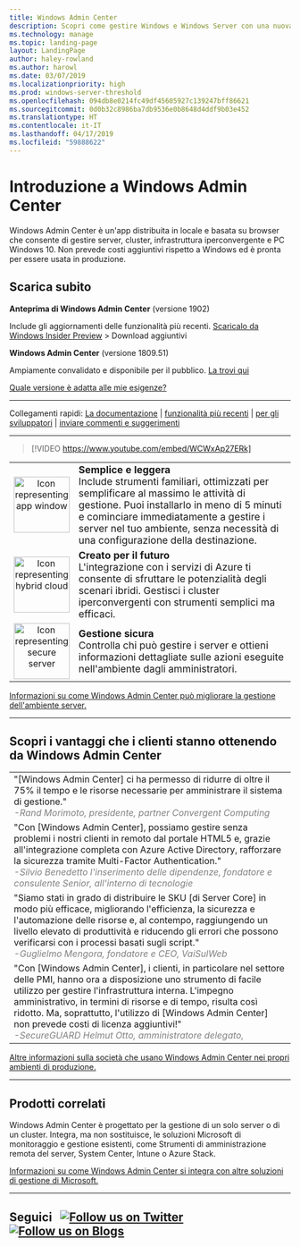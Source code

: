 ```yaml
---
title: Windows Admin Center
description: Scopri come gestire Windows e Windows Server con una nuova app basata su browser, Windows Admin Center (in precedenza Project Honolulu)
ms.technology: manage
ms.topic: landing-page
layout: LandingPage
author: haley-rowland
ms.author: harowl
ms.date: 03/07/2019
ms.localizationpriority: high
ms.prod: windows-server-threshold
ms.openlocfilehash: 094db8e0214fc49df45605927c139247bff86621
ms.sourcegitcommit: 0d0b32c8986ba7db9536e0b8648d4ddf9b03e452
ms.translationtype: HT
ms.contentlocale: it-IT
ms.lasthandoff: 04/17/2019
ms.locfileid: "59888622"
---
```

# <a name="hello-windows-admin-center"></a>Introduzione a Windows Admin Center

Windows Admin Center è un'app distribuita in locale e basata su browser che consente di gestire server, cluster, infrastruttura iperconvergente e PC Windows 10. Non prevede costi aggiuntivi rispetto a Windows ed è pronta per essere usata in produzione.

## <a name="download-now"></a>Scarica subito

**Anteprima di Windows Admin Center** (versione 1902)

Include gli aggiornamenti delle funzionalità più recenti. [Scaricalo da Windows Insider Preview](https://www.microsoft.com/en-us/software-download/windowsinsiderpreviewserver) > Download aggiuntivi

**Windows Admin Center** (versione 1809.51)

Ampiamente convalidato e disponibile per il pubblico.
[La trovi qui](https://aka.ms/WACDownload)

[Quale versione è adatta alle mie esigenze?](faq.md#what-is-windows-admin-center-preview-which-version-is-right-for-me)

********************

Collegamenti rapidi: [La documentazione](../overview.md) | [funzionalità più recenti](../overview.md#release-history) | [per gli sviluppatori](../extend/extensibility-overview.md) | [inviare commenti e suggerimenti](https://aka.ms/WACFeedback)

********************

>[!VIDEO https://www.youtube.com/embed/WCWxAp27ERk]


|   |   |
|:-:|:--|
| <img src="../media/simple-icon.png" width="100" alt="Icon representing app window">  | <font style="font-size:110%"><b> Semplice e leggera</b> <br/> Include strumenti familiari, ottimizzati per semplificare al massimo le attività di gestione. Puoi installarlo in meno di 5 minuti e cominciare immediatamente a gestire i server nel tuo ambiente, senza necessità di una configurazione della destinazione. </font> |
| <img src="../media/future-icon.png" width="100" alt="Icon representing hybrid cloud">  | <font style="font-size:110%"><b>Creato per il futuro</b> <br/> L'integrazione con i servizi di Azure ti consente di sfruttare le potenzialità degli scenari ibridi. Gestisci i cluster iperconvergenti con strumenti semplici ma efficaci. </font>  |
| <img src="../media/secure-icon.png" width="100" alt="Icon representing secure server">  | <font style="font-size:110%"><b>Gestione sicura</b> <br/> Controlla chi può gestire i server e ottieni informazioni dettagliate sulle azioni eseguite nell'ambiente dagli amministratori. </font>  |

[Informazioni su come Windows Admin Center può migliorare la gestione dell'ambiente server.](../overview.md)

********************

## <a name="see-how-customers-are-benefitting-from-windows-admin-center"></a>Scopri i vantaggi che i clienti stanno ottenendo da Windows Admin Center

|  |
|--|
| "[Windows Admin Center] ci ha permesso di ridurre di oltre il 75% il tempo e le risorse necessarie per amministrare il sistema di gestione." <br/> <font color="grey">*-Rand Morimoto, presidente, partner Convergent Computing* </font>|
| "Con [Windows Admin Center], possiamo gestire senza problemi i nostri clienti in remoto dal portale HTML5 e, grazie all'integrazione completa con Azure Active Directory, rafforzare la sicurezza tramite Multi-Factor Authentication."<br/> <font color="grey"> *-Silvio Benedetto l'inserimento delle dipendenze, fondatore e consulente Senior, all'interno di tecnologie* </font>|
| "Siamo stati in grado di distribuire le SKU [di Server Core] in modo più efficace, migliorando l'efficienza, la sicurezza e l'automazione delle risorse e, al contempo, raggiungendo un livello elevato di produttività e riducendo gli errori che possono verificarsi con i processi basati sugli script." <br/> <font color="grey">*-Guglielmo Mengora, fondatore e CEO, VaiSulWeb* </font>|
| "Con [Windows Admin Center], i clienti, in particolare nel settore delle PMI, hanno ora a disposizione uno strumento di facile utilizzo per gestire l'infrastruttura interna. L'impegno amministrativo, in termini di risorse e di tempo, risulta così ridotto. Ma, soprattutto, l'utilizzo di [Windows Admin Center] non prevede costi di licenza aggiuntivi!" <br/><font color="grey"> *-SecureGUARD Helmut Otto, amministratore delegato,* </font>|

[Altre informazioni sulla società che usano Windows Admin Center nei propri ambienti di produzione.](case-studies.md)

********************

## <a name="related-products"></a>Prodotti correlati

Windows Admin Center è progettato per la gestione di un solo server o di un cluster. Integra, ma non sostituisce, le soluzioni Microsoft di monitoraggio e gestione esistenti, come Strumenti di amministrazione remota del server, System Center, Intune o Azure Stack. 

[Informazioni su come Windows Admin Center si integra con altre soluzioni di gestione di Microsoft.](related-management.md)

********************

## Seguici &nbsp; <a target="_blank" class="mscom-link twitter-follow-link" title="Seguici su Twitter" aria-label="Follow us on Twitter" data-info="Twitter" href="https://twitter.com/servermgmt"><picture><source srcset="//img-prod-cms-rt-microsoft-com.akamaized.net/cms/api/am/imageFileData/REOolR" media="(min-width:0)"><img srcset="//img-prod-cms-rt-microsoft-com.akamaized.net/cms/api/am/imageFileData/REOolR" alt="Follow us on Twitter" src="//img-prod-cms-rt-microsoft-com.akamaized.net/cms/api/am/imageFileData/REOolR"></picture></a>&nbsp; <a target="_blank" class="mscom-link blogs-follow-link" title="Seguici su blog" aria-label="Follow us on Blogs" data-info="Blogs" href="https://blogs.technet.microsoft.com/servermanagement/"><picture><source srcset="//img-prod-cms-rt-microsoft-com.akamaized.net/cms/api/am/imageFileData/REOtyw" media="(min-width:0)"><img srcset="//img-prod-cms-rt-microsoft-com.akamaized.net/cms/api/am/imageFileData/REOtyw" alt="Follow us on Blogs" src="//img-prod-cms-rt-microsoft-com.akamaized.net/cms/api/am/imageFileData/REOtyw"></picture></a>
